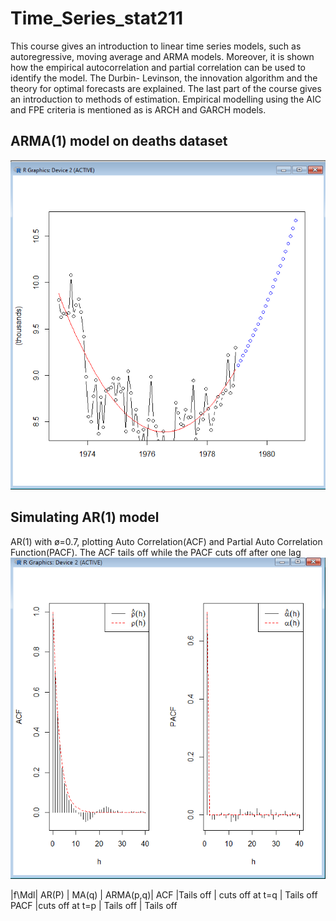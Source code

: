 # Time_Series_stat211
This course gives an introduction to linear time series models, such as autoregressive, moving average and ARMA models. Moreover, it is shown how the empirical autocorrelation and partial correlation can be used to identify the model. The Durbin- Levinson, the innovation algorithm and the theory for optimal forecasts are explained. The last part of the course gives an introduction to methods of estimation. Empirical modelling using the AIC and FPE criteria is mentioned as is ARCH and GARCH models.

## ARMA(1) model on deaths dataset
![deaths_detrended_deseasoned_w_prediction.png](https://github.com/emoen/Time_Series_stat211/blob/main/hw1/deaths_detrended_deseasoned_w_prediction.png)

## Simulating AR(1) model



AR(1) with ø=0.7, plotting Auto Correlation(ACF) and Partial Auto Correlation Function(PACF). The ACF tails off while the PACF cuts off after one lag
![ACF_PACF_AR_1_b.png](https://github.com/emoen/Time_Series_stat211/blob/main/hw3/ACF_PACF_AR_1_b.png)


|f\Mdl|      AR(P)     | MA(q)           | ARMA(p,q)|
ACF   |Tails off       | cuts off at t=q | Tails off
PACF  |cuts off at t=p | Tails off       | Tails off

